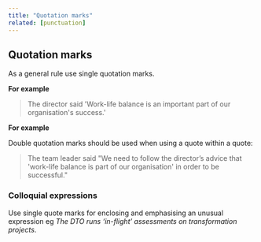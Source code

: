 ```yaml
---
title: "Quotation marks"
related: [punctuation]
---
```


## Quotation marks

As a general rule use single quotation marks.

**For example**

> The director said 'Work-life balance is an important part of our organisation's success.'

**For example**

Double quotation marks should be used when using a quote within a quote:

> The team leader said "We need to follow the director’s advice that 'work-life balance is part of our organisation' in order to be successful."

### Colloquial expressions

Use single quote marks for enclosing and emphasising an unusual expression eg *The DTO runs ‘in-flight’ assessments on transformation projects*.
